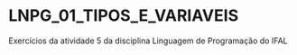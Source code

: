# LNPG_01_TIPOS_E_VARIAVEIS
Exercícios da atividade 5 da disciplina Linguagem de Programação do IFAL
